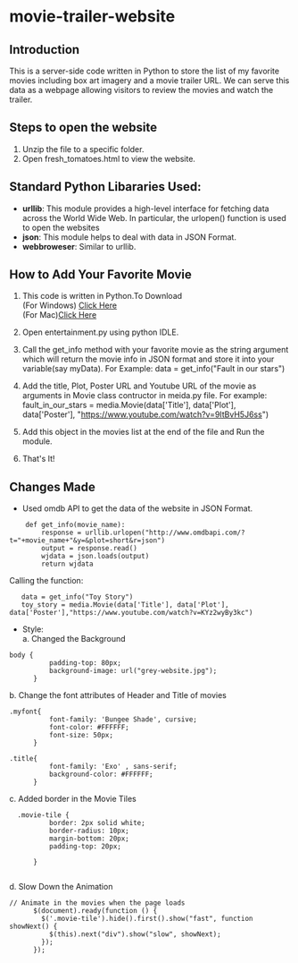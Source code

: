 # movie-trailer-website
## Introduction
This is a server-side code written in Python to store the list of my favorite movies including box art imagery and a movie trailer URL. We can serve this data as a webpage allowing visitors to review the movies and watch the trailer.



## Steps to open the website
1. Unzip the file to a specific folder.
2. Open fresh_tomatoes.html to view the website.

## Standard Python Libararies Used:
 - <b> urllib</b>: This module provides a high-level interface for fetching data across the World Wide Web. In particular, the urlopen() function is used to open the websites 
 - <b>json</b>: This module helps to deal with data in JSON Format.
 - <b>webbroweser</b>: Similar to urllib.

## How to Add Your Favorite Movie
1. This code is written in Python.To Download <br>
(For Windows)    <a href="https://www.python.org/downloads/">Click Here</a> </br>(For Mac)<a href="https://www.python.org/downloads/mac-osx/">Click Here</a><br> 

2. Open entertainment.py using python IDLE.
3. Call the get_info method with your favorite movie as the string argument which will return the movie info in JSON
format and store it into your variable(say myData).
For Example: data = get_info("Fault in our stars")

4. Add the title, Plot, Poster URL and Youtube URL of the movie as arguments in Movie class contructor in meida.py file.
For example: fault_in_our_stars = media.Movie(data['Title'], data['Plot'], data['Poster'],
                             "https://www.youtube.com/watch?v=9ItBvH5J6ss")
                             
5. Add this object in the movies list at the end of the file and Run the module.
6. That's It!

## Changes Made
 - Used omdb API to get the data of the website in JSON Format.<br>
```
    def get_info(movie_name):
        response = urllib.urlopen("http://www.omdbapi.com/?t="+movie_name+"&y=&plot=short&r=json")
        output = response.read()
        wjdata = json.loads(output)
        return wjdata
```
Calling the function:
```
   data = get_info("Toy Story")
   toy_story = media.Movie(data['Title'], data['Plot'], data['Poster'],"https://www.youtube.com/watch?v=KYz2wyBy3kc")
```
 - Style:<br>
  a. Changed the Background
  ```
  body {
            padding-top: 80px;
            background-image: url("grey-website.jpg");
        }
  ```  
  b. Change the font attributes of Header and Title of movies
  ```
  .myfont{
            font-family: 'Bungee Shade', cursive;
            font-color: #FFFFFF;
            font-size: 50px;
        }
        
  .title{
            font-family: 'Exo' , sans-serif;
            background-color: #FFFFFF;
        }
  ```
  c. Added border in the Movie Tiles
  ```
    .movie-tile {
            border: 2px solid white;
            border-radius: 10px;
            margin-bottom: 20px;
            padding-top: 20px;
            
        }
        
  ```
  d. Slow Down the Animation 
  ```
  // Animate in the movies when the page loads
        $(document).ready(function () {
          $('.movie-tile').hide().first().show("fast", function showNext() {
            $(this).next("div").show("slow", showNext);
          });
        });
  ```

